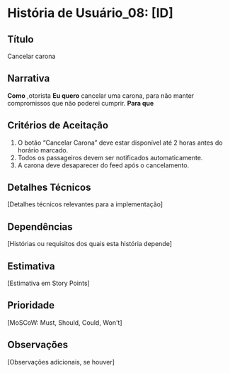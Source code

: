 # História de Usuário_08: [ID]

## Título
Cancelar carona

## Narrativa

**Como** ,otorista
**Eu quero** cancelar uma carona, para não manter compromissos que não poderei cumprir.
**Para que**

## Critérios de Aceitação

1. O botão “Cancelar Carona” deve estar disponível até 2 horas antes do horário marcado.
2. Todos os passageiros devem ser notificados automaticamente.
3. A carona deve desaparecer do feed após o cancelamento.
   
## Detalhes Técnicos

[Detalhes técnicos relevantes para a implementação]

## Dependências

[Histórias ou requisitos dos quais esta história depende]

## Estimativa

[Estimativa em Story Points]

## Prioridade

[MoSCoW: Must, Should, Could, Won't]

## Observações

[Observações adicionais, se houver]
